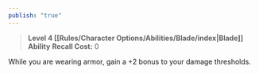 ```yaml
---
publish: "true"
---
```

> **Level 4 [[Rules/Character Options/Abilities/Blade/index|Blade]] Ability**
> **Recall Cost:** 0

While you are wearing armor, gain a +2 bonus to your damage thresholds.
